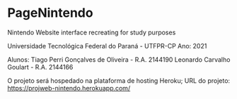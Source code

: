 # PageNintendo
Nintendo Website interface recreating for study purposes

Universidade Tecnológica Federal do Paraná - UTFPR-CP
Ano: 2021

Alunos:
Tiago Perri Gonçalves de Oliveira - R.A. 2144190
Leonardo Carvalho Goulart - R.A. 2144166​

O projeto será hospedado na plataforma de hosting Heroku;
URL do projeto: https://projweb-nintendo.herokuapp.com/
